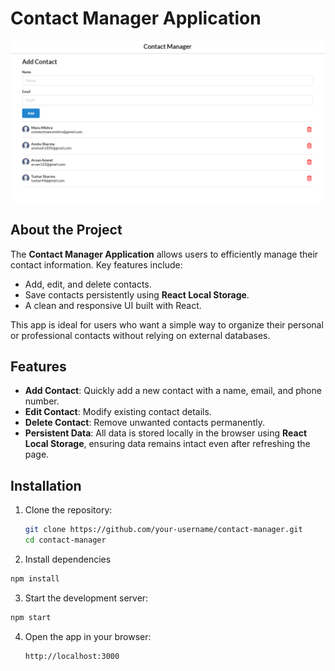 # Contact Manager Application
  
![Contact Manager App](https://github.com/Anshusharma1805/Contact-Manager/blob/main/Code/1.png)

## About the Project

The **Contact Manager Application** allows users to efficiently manage their contact information. Key features include:  
- Add, edit, and delete contacts.  
- Save contacts persistently using **React Local Storage**.  
- A clean and responsive UI built with React.  

This app is ideal for users who want a simple way to organize their personal or professional contacts without relying on external databases.

## Features

- **Add Contact**: Quickly add a new contact with a name, email, and phone number.  
- **Edit Contact**: Modify existing contact details.  
- **Delete Contact**: Remove unwanted contacts permanently.  
- **Persistent Data**: All data is stored locally in the browser using **React Local Storage**, ensuring data remains intact even after refreshing the page.  

## Installation

1. Clone the repository:
   ```bash
   git clone https://github.com/your-username/contact-manager.git
   cd contact-manager

2. Install dependencies
  ```bash
  npm install
  ```

3. Start the development server:
  ```bash
  npm start
  ```

4. Open the app in your browser:
   
   ```bash
   http://localhost:3000
    ```

